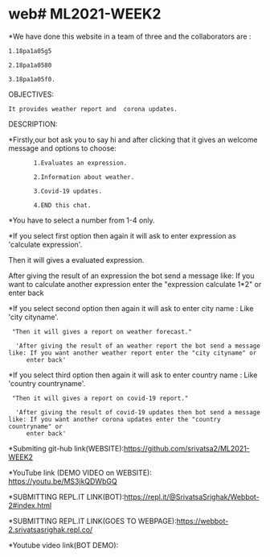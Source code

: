 # web# ML2021-WEEK2


*We have done this website in a team of three and the collaborators are :

    1.18pa1a05g5
   
    2.18pa1a0580
   
    3.18pa1a05f0.

 OBJECTIVES: 
 
    It provides weather report and  corona updates.
 
 DESCRIPTION:
 
 *Firstly,our bot ask you to say hi and after clicking that it gives an welcome message and options to choose:
   
           1.Evaluates an expression.
           
           2.Information about weather.
           
           3.Covid-19 updates.
           
           4.END this chat.
           
 *You have to select a number from 1-4 only.
  
   
 *If you select first option then again it will ask to enter expression as 'calculate expression'.
  
   Then it will gives a evaluated expression.
     
   After giving the result of an expression the bot send a message like: If you want to calculate another expression enter the "expression calculate 1*2" or
   enter back
         
         
 *If you select second option then again it will ask to enter city name : Like 'city cityname'.
  
     "Then it will gives a report on weather forecast."
     
      'After giving the result of an weather report the bot send a message like: If you want another weather report enter the "city cityname" or
         enter back'
  
 
  *If you select third option then again it will ask to enter country name : Like 'country countryname'.
  
     "Then it will gives a report on covid-19 report."
     
      'After giving the result of covid-19 updates then bot send a message like: If you want another corona updates enter the "country countryname" or
         enter back' 
     
   
   

   *Submiting git-hub link(WEBSITE):https://github.com/srivatsa2/ML2021-WEEK2
      

   *YouTube link (DEMO VIDEO on WEBSITE): https://youtu.be/MS3jkQDWbGQ
   
   
   *SUBMITTING REPL.IT LINK(BOT):https://repl.it/@SrivatsaSrighak/Webbot-2#index.html
   
   *SUBMITTING REPL.IT LINK(GOES TO WEBPAGE):https://webbot-2.srivatsasrighak.repl.co/
   
   *Youtube video link(BOT DEMO):
   
   
  







         
